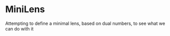 # MiniLens

Attempting to define a minimal lens, based on dual numbers, to see what we can do with it

